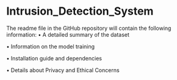 # Intrusion_Detection_System
The readme file in the GitHub repository will contain the following information:
•	A detailed summary of the dataset

•	Information on the model training

•	Installation guide and dependencies

•	Details about Privacy and Ethical Concerns

